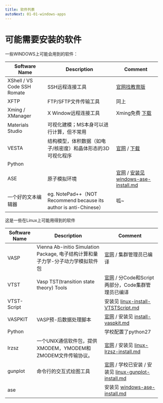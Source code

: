 ```yaml
---
title: 软件列表
autoNext: 01-01-windows-apps
---
```




# 可能需要安装的软件

一些WINDOWS上可能会用到的软件：

| Software Name               | Description                                                  | Comment                                                      |
| --------------------------- | ------------------------------------------------------------ | ------------------------------------------------------------ |
| XShell / VS Code SSH Romate | SSH远程连接工具                                              | [官网找教育版](https://www.netsarang.com/zh/free-for-home-school/) |
| XFTP                        | FTP/SFTP文件传输工具                                         | 同上                                                         |
| Xming / XManager            | X Window远程连接工具                                         | Xming免费 [下载](http://www1.udel.edu/topics/connect/sw/xming/) |
| Materials Studio            | 可视化建模；MS本身可以进行计算，但不常用                     |                                                              |
| VESTA                       | 结构模型，体积数据（如电子/核密度）和晶体形态的3D可视化程序  | [官网](http://jp-minerals.org/vesta/en/) / [下载](http://jp-minerals.org/vesta/en/download.html) |
| Python                      |                                                              |                                                              |
| ASE                         | 原子模拟环境                                                 | [官网](http://wiki.fysik.dtu.dk/ase) / [安装见windows-ase-install.md](01-03-install-ase.md) |
| 一个好的文本编辑器          | eg. NotePad++（NOT Recommend because its author is anti-Chinese） | 呱~                                                          |

这是一些在Linux上可能用得到的软件

| Software Name | Description                                                  | Comment                                                      |
| ------------- | ------------------------------------------------------------ | ------------------------------------------------------------ |
| VASP          | Vienna Ab-initio Simulation Package, 电子结构计算和量子力学-分子动力学模拟软件包 | [官网](http://www.vasp.at/) / 集群管理员已编译               |
| VTST          | Vasp TST(transition state theory) Tools                      | [官网](http://theory.cm.utexas.edu/vtsttools/index.html) / 分Code和Script两部分，Code集群管理员已编译 |
| VTST-Script   |                                                              | 安装见  [linux-install-VTSTScript.md](02-02-linux-install-vtstScript.md) |
| VASPKIT       | VASP预-后数据处理脚本                                        | [官网](https://vaspkit.com/index.html) / 安装见  [install-vaspkit.md](02-01-linux-install-vaspkit.md) |
| Python        |                                                              | 学校配置了python27                                           |
| Irzsz         | 一个UNIX通信软件包，提供XMODEM，YMODEM和ZMODEM文件传输协议。 | [官网](https://ohse.de/uwe/software/lrzsz.html) / 安装见  [linux-lrzsz-install.md](02-03-linux-install-lrzsz.md) |
| gunplot       | 命令行的交互式绘图工具                                       | [官网](http://www.gnuplot.info/) / 学校已安装 / 安装见  [linux-gunplot-install.md](03-02-linux-install-gnuplot.md) |
| ase           |                                                              | 安装见 [windows-ase-install.md](01-03-install-ase.md)        |